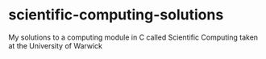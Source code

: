 # scientific-computing-solutions
My solutions to a computing module in C called Scientific Computing taken at the University of Warwick
